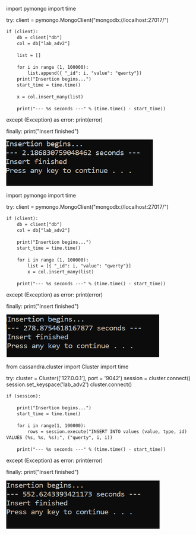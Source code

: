 import pymongo
import time

try:
    client = pymongo.MongoClient("mongodb://localhost:27017/")

    if (client):
        db = client["db"]
        col = db["lab_adv2"]

        list = []

        for i in range (1, 100000):
            list.append({ "_id": i, "value": "qwerty"})
        print("Insertion begins...")
        start_time = time.time()

        x = col.insert_many(list)

        print("--- %s seconds ---" % (time.time() - start_time))

except (Exception) as error:
    print(error)


finally:
    print("Insert finished")

![Alt text](https://github.com/Katushka-Induktivnosti/High-load-systems/blob/main/Mongo1.PNG?raw=true "Title")

import pymongo
import time

try:
    client = pymongo.MongoClient("mongodb://localhost:27017/")

    if (client):
        db = client["db"]
        col = db["lab_adv2"]

        print("Insertion begins...")
        start_time = time.time()

        for i in range (1, 100000):
            list = [{ "_id": i, "value": "qwerty"}]
            x = col.insert_many(list)

        print("--- %s seconds ---" % (time.time() - start_time))

except (Exception) as error:
    print(error)


finally:
    print("Insert finished")
    
![Alt text](https://github.com/Katushka-Induktivnosti/High-load-systems/blob/main/Mongo2.PNG?raw=true "Title")  
    
from cassandra.cluster import Cluster
import time

try:
    cluster = Cluster(['127.0.0.1'], port = '9042')
    session = cluster.connect()
    session.set_keyspace('lab_adv2')
    cluster.connect()

    if (session):

        print("Insertion begins...")
        start_time = time.time()

        for i in range(1, 100000):
            rows = session.execute("INSERT INTO values (value, type, id) VALUES (%s, %s, %s);", ("qwerty", i, i))
        
        print("--- %s seconds ---" % (time.time() - start_time))

except (Exception) as error:
    print(error)

finally:
    print("Insert finished")
    
![Alt text](https://github.com/Katushka-Induktivnosti/High-load-systems/blob/main/Cassandra.PNG?raw=true "Title")
